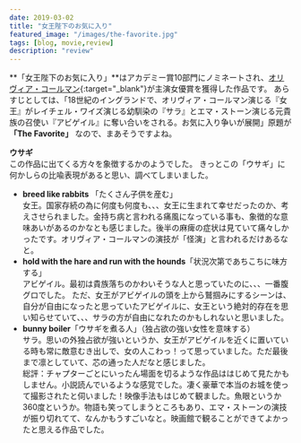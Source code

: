 ```yaml
---
date: 2019-03-02
title: "女王陛下のお気に入り"
featured_image: "/images/the-favorite.jpg"
tags: [blog, movie,review]
description: "review"
---
```


**「女王陛下のお気に入り」**はアカデミー賞10部門にノミネートされ、[オリヴィア・コールマン](https://www.google.com/search?q=%E3%82%AA%E3%83%AA%E3%83%B4%E3%82%A3%E3%82%A2%E3%83%BB%E3%82%B3%E3%83%BC%E3%83%AB%E3%83%9E%E3%83%B3){:target="_blank"}が主演女優賞を獲得した作品です。
あらすじとしては、「18世紀のイングランドで、オリヴィア・コールマン演じる『女王』がレイチェル・ワイズ演じる幼馴染の『サラ』とエマ・ストーン演じる元貴族の召使い『アビゲイル』に奪い合いをされる。お気に入り争いが展開」原題が **「The Favorite」** なので、まあそうですよね。

**ウサギ**  
この作品に出てくる方々を象徴するかのようでした。
きっとこの「ウサギ」に何かしらの比喩表現があると思い、調べてしまいました。  
- **breed like rabbits** 「たくさん子供を産む」  
  女王。国家存続の為に何度も何度も、、、女王に生まれて幸せだったのか、考えさせられました。金持ち病と言われる痛風になっている事も、象徴的な意味あいがあるのかなとも感じました。後半の麻痺の症状は見ていて痛々しかったです。オリヴィア・コールマンの演技が「怪演」と言われるだけあるなと。  
- **hold with the hare and run with the hounds**「状況次第であちこちに味方する」  
アビゲイル。最初は貴族落ちのかわいそうな人と思っていたのに、、、一番腹グロでした。
ただ、女王がアビゲイルの頭を上から鷲掴みにするシーンは、自分が自由になったと思っていたアビゲイルに、女王という絶対的存在を思い知らせていて、、、サラの方が自由になれたのかもしれないと思いました。  
- **bunny boiler**「ウサギを煮る人」（独占欲の強い女性を意味する）  
サラ。思いの外独占欲が強いというか、女王がアビゲイルを近くに置いている時も常に敵意むき出しで、女の人こわっ！って思っていました。ただ最後まで凛としていて、芯の通った人だなと感じました。  
総評：チャプターごとにいったん場面を切るような作品ははじめて見たかもしません。小説読んでいるような感覚でした。凄く豪華で本当のお城を使って撮影されたと伺いました！映像手法もはじめて観ました。魚眼というか360度というか。物語も笑ってしまうところもあり、エマ・ストーンの演技が振り切れてて、なんかもうすごいなと。映画館で観ることができてよかったと思える作品でした。

